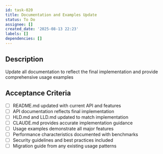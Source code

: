 ```yaml
---
id: task-020
title: Documentation and Examples Update
status: To Do
assignee: []
created_date: '2025-08-13 22:23'
labels: []
dependencies: []
---
```


## Description

Update all documentation to reflect the final implementation and provide comprehensive usage examples

## Acceptance Criteria

- [ ] README.md updated with current API and features
- [ ] API documentation reflects final implementation
- [ ] HLD.md and LLD.md updated to match implementation
- [ ] CLAUDE.md provides accurate implementation guidance
- [ ] Usage examples demonstrate all major features
- [ ] Performance characteristics documented with benchmarks
- [ ] Security guidelines and best practices included
- [ ] Migration guide from any existing usage patterns
